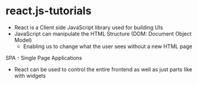 # react.js-tutorials

* React is a Client side JavaScript library used for building UIs 
* JavaScript can manipulate the HTML Structure (DOM: Document Object Model) 
  * Enabling us to change what the user sees without a new HTML page

SPA - Single Page Applications
* React can be used to control the entire frontend as well as just parts like with widgets

